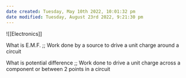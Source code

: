 ```yaml
---
date created: Tuesday, May 10th 2022, 10:01:32 pm
date modified: Tuesday, August 23rd 2022, 9:21:30 pm
---
```

![[Electronics]]

What is E.M.F.
;;
Work done by a source to drive a unit charge around a circuit


What is potential difference
;;
Work done to drive a unit charge across a component or between 2 points in a circuit